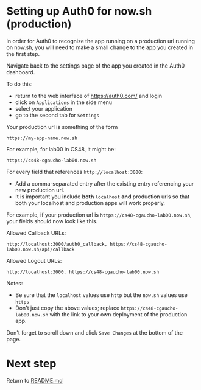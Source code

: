 # Setting up Auth0 for now.sh (production)

In order for Auth0 to recognize the app running on a production url
running on now.sh, you will need to make a small change to the app you
created in the first step.

Navigate back to the settings page of the app you created in the Auth0
dashboard.

To do this:

* return to the web interface of <https://auth0.com/> and login
* click on `Applications` in the side menu
* select your application
* go to the second tab for `Settings`

Your production url is something of the form

```
https://my-app-name.now.sh
```

For example, for lab00 in CS48, it might be:

```
https://cs48-cgaucho-lab00.now.sh
```

For every field that references `http://localhost:3000`:

- Add a comma-separated entry after the existing entry referencing your new production url.
- It is important you include **both** `localhost` **and** production urls so that both your localhost and production apps will work properly.

For example, if your production url is `https://cs48-cgaucho-lab00.now.sh`,
your fields should now look like this.  

Allowed Callback URLs:
```
http://localhost:3000/auth0_callback, https://cs48-cgaucho-lab00.now.sh/api/callback
```

Allowed Logout URLs:
```
http://localhost:3000, https://cs48-cgaucho-lab00.now.sh
```

Notes:
* Be sure that the `localhost` values use `http` but the `now.sh` values use `https`
* Don't just copy the above values; replace `https://cs48-cgaucho-lab00.now.sh` with the link to your own
  deployment of the production app.

Don't forget to scroll down and click `Save Changes` at the bottom of the page.

# Next step

Return to [README.md](../README.md) 
